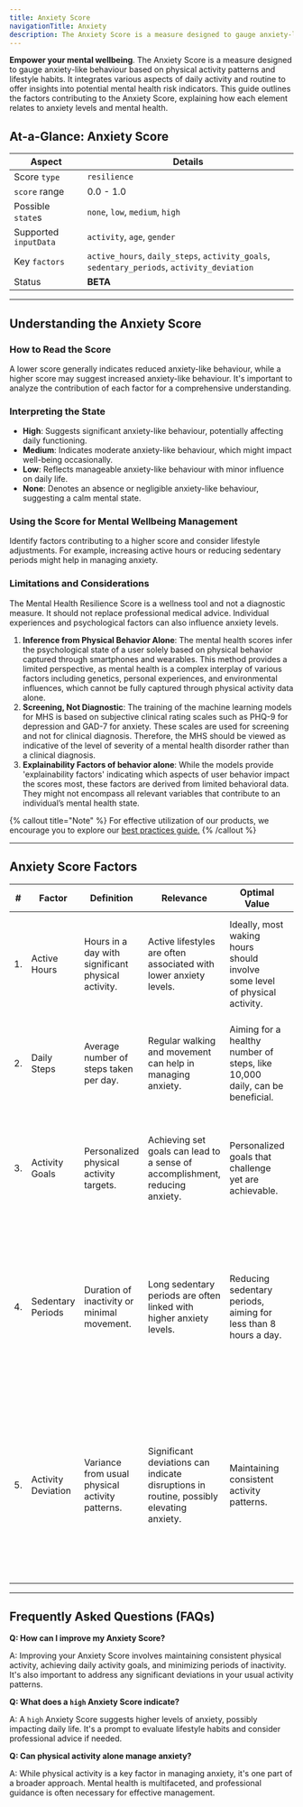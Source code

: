 ```yaml
---
title: Anxiety Score
navigationTitle: Anxiety
description: The Anxiety Score is a measure designed to gauge anxiety-like behaviour based on physical activity patterns and lifestyle habits. It integrates various aspects of daily activity and routine to offer insights into potential mental health indicators.
---
```


**Empower your mental wellbeing**. The Anxiety Score is a measure designed to gauge anxiety-like behaviour based on physical activity patterns and lifestyle habits. It integrates various aspects of daily activity and routine to offer insights into potential mental health risk indicators. This guide outlines the factors contributing to the Anxiety Score, explaining how each element relates to anxiety levels and mental health.

## At-a-Glance: Anxiety Score

| Aspect                | Details                                                                                    |
| --------------------- | ------------------------------------------------------------------------------------------ |
| Score `type`          | `resilience`                                                                                  |
| `score` range         | 0.0 - 1.0                                                                                  |
| Possible `state`s     | `none`, `low`, `medium`, `high`                                                            |
| Supported `inputData` | `activity`, `age`, `gender`                                                                |
| Key `factors`         | `active_hours`, `daily_steps`, `activity_goals`, `sedentary_periods`, `activity_deviation` |
| Status                | **BETA**                                                                                   |

---

## Understanding the Anxiety Score

### How to Read the Score

A lower score generally indicates reduced anxiety-like behaviour, while a higher score may suggest increased anxiety-like behaviour. It's important to analyze the contribution of each factor for a comprehensive understanding.

### Interpreting the State

- **High**: Suggests significant anxiety-like behaviour, potentially affecting daily functioning.
- **Medium**: Indicates moderate anxiety-like behaviour, which might impact well-being occasionally.
- **Low**: Reflects manageable anxiety-like behaviour with minor influence on daily life.
- **None**: Denotes an absence or negligible anxiety-like behaviour, suggesting a calm mental state.

### Using the Score for Mental Wellbeing Management

Identify factors contributing to a higher score and consider lifestyle adjustments. For example, increasing active hours or reducing sedentary periods might help in managing anxiety.

### Limitations and Considerations

The Mental Health Resilience Score is a wellness tool and not a diagnostic measure. It should not replace professional medical advice. Individual experiences and psychological factors can also influence anxiety levels.

1. **Inference from Physical Behavior Alone**: The mental health scores infer the psychological state of a user solely based on physical behavior captured through smartphones and wearables. This method provides a limited perspective, as mental health is a complex interplay of various factors including genetics, personal experiences, and environmental influences, which cannot be fully captured through physical activity data alone.
2. **Screening, Not Diagnostic**: The training of the machine learning models for MHS is based on subjective clinical rating scales such as PHQ-9 for depression and GAD-7 for anxiety. These scales are used for screening and not for clinical diagnosis. Therefore, the MHS should be viewed as indicative of the level of severity of a mental health disorder rather than a clinical diagnosis.
3. **Explainability Factors of behavior alone**: While the models provide 'explainability factors' indicating which aspects of user behavior impact the scores most, these factors are derived from limited behavioral data. They might not encompass all relevant variables that contribute to an individual’s mental health state.

{% callout title="Note" %}
For effective utilization of our products, we encourage you to explore our [best practices guide.](/docs/guides/best-practices)
{% /callout %}

---

## Anxiety Score Factors

| #   | Factor             | Definition                                         | Relevance                                                                               | Optimal Value                                                               | Reference                                                                                                                                                         |
| --- | ------------------ | -------------------------------------------------- | --------------------------------------------------------------------------------------- | --------------------------------------------------------------------------- | ----------------------------------------------------------------------------------------------------------------------------------------------------------------- |
| 1.  | Active Hours       | Hours in a day with significant physical activity. | Active lifestyles are often associated with lower anxiety levels.                       | Ideally, most waking hours should involve some level of physical activity.  | Anderson, Elizabeth, and Geetha Shivakumar. "Effects of exercise and physical activity on anxiety."                                                               |
| 2.  | Daily Steps        | Average number of steps taken per day.             | Regular walking and movement can help in managing anxiety.                              | Aiming for a healthy number of steps, like 10,000 daily, can be beneficial. | Ströhle, Andreas. "Physical activity, exercise, depression and anxiety disorders."                                                                                |
| 3.  | Activity Goals     | Personalized physical activity targets.            | Achieving set goals can lead to a sense of accomplishment, reducing anxiety.            | Personalized goals that challenge yet are achievable.                       | Martinsen, Egil W. "Physical activity in the prevention and treatment of anxiety and depression."                                                                 |
| 4.  | Sedentary Periods  | Duration of inactivity or minimal movement.        | Long sedentary periods are often linked with higher anxiety levels.                     | Reducing sedentary periods, aiming for less than 8 hours a day.             | Teychenne, Megan, Sarah A. Costigan, and Kate Parker. "The association between sedentary behaviour and risk of anxiety: a systematic review."                     |
| 5.  | Activity Deviation | Variance from usual physical activity patterns.    | Significant deviations can indicate disruptions in routine, possibly elevating anxiety. | Maintaining consistent activity patterns.                                   | Luik, Annemarie I., et al. "24‐hour activity rhythm and sleep disturbances in depression and anxiety: A population‐based study of middle‐aged and older persons." |

---

## Frequently Asked Questions (FAQs)

**Q: How can I improve my Anxiety Score?**

A: Improving your Anxiety Score involves maintaining consistent physical activity, achieving daily activity goals, and minimizing periods of inactivity. It's also important to address any significant deviations in your usual activity patterns.

**Q: What does a `high` Anxiety Score indicate?**

A: A `high` Anxiety Score suggests higher levels of anxiety, possibly impacting daily life. It's a prompt to evaluate lifestyle habits and consider professional advice if needed.

**Q: Can physical activity alone manage anxiety?**

A: While physical activity is a key factor in managing anxiety, it's one part of a broader approach. Mental health is multifaceted, and professional guidance is often necessary for effective management.
